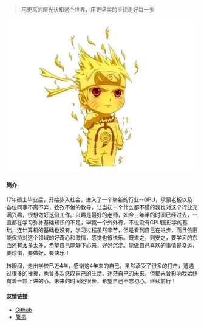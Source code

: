 > 用更高的眼光认知这个世界，用更坚实的步伐走好每一步

![](/image/freedom.jpg)
#### **简介**
17年硕士毕业后，开始步入社会，进入了一个崭新的行业--GPU，承蒙老板以及各位同事不离不弃，孜孜不倦的教导，让当初一个什么都不懂的我也对这个行业充满兴趣，很想做好这份工作。兴趣是最好的老师，如今三年半的时间已经过去，一直都在学习弥补基础知识的不足，毕竟一个外外行，不说没有GPU图形学的基础，连计算机的基础也没有，学习过程虽然辛苦，但是看到自己在进步，而且依旧能保持对这个领域的好奇心和激情，感觉也很快乐。既来之，则安之，要学习的东西还有太多太多，希望自己能静下心来，好好沉淀。能做自己喜欢的事情是幸运，要珍惜，要做好，要快乐！

转眼间，走出学校已近4年，感谢这4年来的自己，虽然承受了很多的打击，遭遇过很多的挫折，也曾多次感叹自己的生活、迷茫自己的未来，但都未曾影响我始终有着一颗上进的心。未来的时间还很长，希望自己不忘初心，继续前行！

#### **友情链接**
- <a href="https://github.com/memory118" target="_blank">Github</a>
- <a href="https://www.jianshu.com/u/64be9a76beac" target="_blank">简书</a>